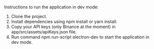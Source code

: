 Instructions to run the application in dev mode:

1. Clone the project.
2. Install dependencies using npm install or yarn install.
3. Copy your API keys (only Binance at the moment) in app/src/assets/apiKeys.json file.
4. Run command npm run-script electron-dev to start the application in dev mode.
